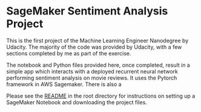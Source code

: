 # SageMaker Sentiment Analysis Project

This is the first project of the Machine Learning Engineer Nanodegree by Udacity. The majority of the code was provided by Udacity, with a few sections completed by me as part of the exercise.

The notebook and Python files provided here, once completed, result in a simple app which interacts with a deployed recurrent neural network performing sentiment analysis on movie reviews. It uses the Pytorch framework in AWS Sagemaker. There is also a 

Please see the [README](https://github.com/udacity/sagemaker-deployment/tree/master/README.md) in the root directory for instructions on setting up a SageMaker Notebook and downloading the project files.
